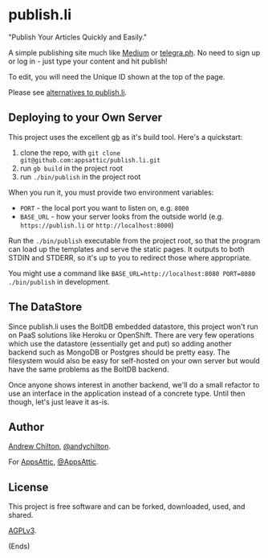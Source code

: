 # publish.li #

"Publish Your Articles Quickly and Easily."

A simple publishing site much like [Medium](http://medium.com/) or [telegra.ph](http://telegra.ph/). No need to sign up
or log in - just type your content and hit publish!

To edit, you will need the Unique ID shown at the top of the page.

Please see [alternatives to publish.li](https://alternativeto.net/software/publish-li/).

## Deploying to your Own Server ##

This project uses the excellent [gb](https://getgb.io/) as it's build tool. Here's a quickstart:

1. clone the repo, with `git clone git@github.com:appsattic/publish.li.git`
2. run `gb build` in the project root
3. run `./bin/publish` in the project root

When you run it, you must provide two environment variables:

* `PORT` - the local port you want to listen on, e.g. `8000`
* `BASE_URL` - how your server looks from the outside world (e.g. `https://publish.li` or `http://localhost:8000`)

Run the `./bin/publish` executable from the project root, so that the program can load up the templates and serve the
static pages. It outputs to both STDIN and STDERR, so it's up to you to redirect those where appropriate.

You might use a command like `BASE_URL=http://localhost:8080 PORT=8080 ./bin/publish` in development.

## The DataStore ##

Since publish.li uses the BoltDB embedded datastore, this project won't run on PaaS solutions like Heroku or
OpenShift. There are very few operations which use the datastore (essentially get and put) so adding another backend
such as MongoDB or Postgres should be pretty easy. The filesystem would also be easy for self-hosted on your own server
but would have the same problems as the BoltDB backend.

Once anyone shows interest in another backend, we'll do a small refactor to use an interface in the application instead
of a concrete type. Until then though, let's just leave it as-is.

## Author ##

[Andrew Chilton](https://chilts.org), [@andychilton](https://twitter.com/andychilton).

For [AppsAttic](https://appsattic.com), [@AppsAttic](https://twitter.com/AppsAttic).

## License ##

This project is free software and can be forked, downloaded, used, and shared.

[AGPLv3](https://www.gnu.org/licenses/agpl-3.0.txt).

(Ends)
